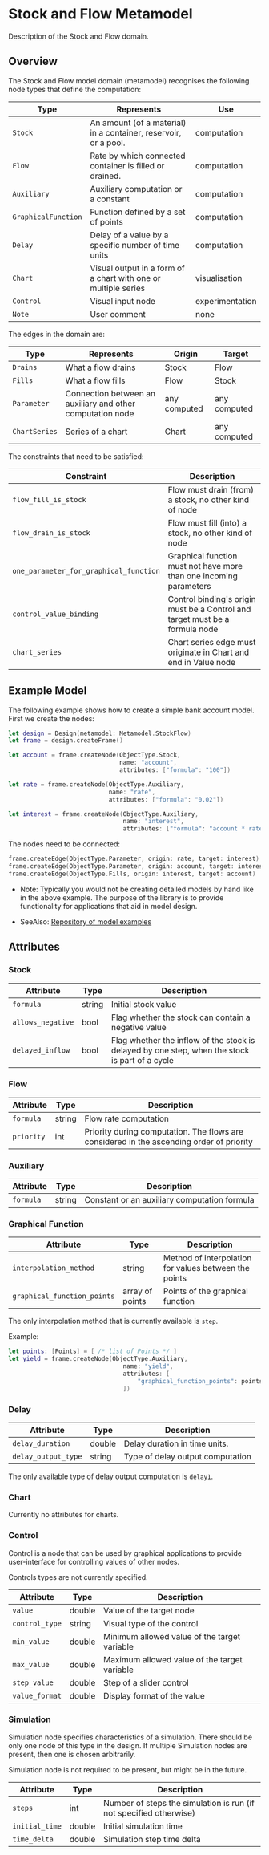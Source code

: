 # Stock and Flow Metamodel

Description of the Stock and Flow domain.

## Overview

The Stock and Flow model domain (metamodel) recognises the following node
types that define the computation:


| Type | Represents | Use | 
|-----|-------------|-----|
| `Stock` | An amount (of a material) in a container, reservoir, or a pool. | computation | 
| `Flow` | Rate by which connected container is filled or drained. | computation |
| `Auxiliary` | Auxiliary computation or a constant | computation | 
| `GraphicalFunction` | Function defined by a set of points | computation |
| `Delay` | Delay of a value by a specific number of time units | computation |
| `Chart` | Visual output in a form of a chart with one or multiple series | visualisation |
| `Control` | Visual input node | experimentation |
| `Note` | User comment | none |

The edges in the domain are:


| Type | Represents | Origin | Target |
| ---- | ---- | ---- | ---- |
| `Drains` | What a flow drains | Stock | Flow |
| `Fills` | What a flow fills | Flow | Stock |
| `Parameter` | Connection between an auxiliary and other computation node | any computed | any computed |
| `ChartSeries` | Series of a chart | Chart | any computed |

The constraints that need to be satisfied:

| Constraint | Description |
| ---- | ---- |
| `flow_fill_is_stock` | Flow must drain (from) a stock, no other kind of node |
| `flow_drain_is_stock` | Flow must fill (into) a stock, no other kind of node |
| `one_parameter_for_graphical_function` | Graphical function must not have more than one incoming parameters |
| `control_value_binding` | Control binding's origin must be a Control and target must be a formula node | 
| `chart_series` | Chart series edge must originate in Chart and end in Value node |


## Example Model

The following example shows how to create a simple bank account model. First we
create the nodes:

```swift
let design = Design(metamodel: Metamodel.StockFlow)
let frame = design.createFrame()

let account = frame.createNode(ObjectType.Stock,
                               name: "account",
                               attributes: ["formula": "100"])

let rate = frame.createNode(ObjectType.Auxiliary,
                            name: "rate",
                            attributes: ["formula": "0.02"])

let interest = frame.createNode(ObjectType.Auxiliary,
                                name: "interest",
                                attributes: ["formula": "account * rate"])

```

The nodes need to be connected:

```swift
frame.createEdge(ObjectType.Parameter, origin: rate, target: interest)
frame.createEdge(ObjectType.Parameter, origin: account, target: interest)
frame.createEdge(ObjectType.Fills, origin: interest, target: account)
```

- Note: Typically you would not be creating detailed models by hand like in the
  above example. The purpose of the library is to provide functionality for
  applications that aid in model design.

- SeeAlso: [Repository of model examples](https://github.com/OpenPoiesis/PoieticExamples)

## Attributes

### Stock

| Attribute | Type | Description |
| ---- | ---- | ---- |
| `formula` | string | Initial stock value |
| `allows_negative` | bool | Flag whether the stock can contain a negative value |
| `delayed_inflow` | bool | Flag whether the inflow of the stock is delayed by one step, when the stock is part of a cycle |

### Flow

| Attribute | Type | Description |
| ---- | ---- | ---- |
| `formula` | string | Flow rate computation |
| `priority` | int | Priority during computation. The flows are considered in the ascending order of priority |

### Auxiliary

| Attribute | Type | Description |
| ---- | ---- | ---- |
| `formula` | string | Constant or an auxiliary computation formula |

### Graphical Function

| Attribute | Type | Description |
| ---- | ---- | ---- |
| `interpolation_method` | string | Method of interpolation for values between the points |
| `graphical_function_points` | array of points | Points of the graphical function |

The only interpolation method that is currently available is `step`.


Example:
```swift
let points: [Points] = [ /* list of Points */ ]
let yield = frame.createNode(ObjectType.Auxiliary,
                                name: "yield",
                                attributes: [
                                    "graphical_function_points": points
                                ])
```

### Delay

| Attribute | Type | Description |
| ---- | ---- | ---- |
| `delay_duration` | double | Delay duration in time units. |
| `delay_output_type` | string | Type of delay output computation |

The only available type of delay output computation is `delay1`.


### Chart

Currently no attributes for charts.

### Control

Control is a node that can be used by graphical applications to provide
user-interface for controlling values of other nodes.

Controls types are not currently specified.

| Attribute | Type | Description |
| ---- | ---- | ---- |
| `value` | double | Value of the target node |
| `control_type` | string | Visual type of the control |
| `min_value` | double | Minimum allowed value of the target variable |
| `max_value` | double | Maximum allowed value of the target variable |
| `step_value` | double | Step of a slider control |
| `value_format` | double | Display format of the value |



### Simulation

Simulation node specifies characteristics of a simulation. There should be only
one node of this type in the design. If multiple Simulation nodes are present,
then one is chosen arbitrarily.

Simulation node is not required to be present, but might be in the future.

| Attribute | Type | Description |
| ---- | ---- | ---- |
| `steps` | int | Number of steps the simulation is run (if not specified otherwise) |
| `initial_time` | double | Initial simulation time |
| `time_delta` | double | Simulation step time delta |


